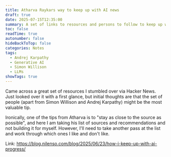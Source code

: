 ```yaml
---
title: Atharva Raykars way to keep up with AI news
draft: true
date: 2025-07-15T12:35:00
summary: A set of links to resources and persons to follow to keep up with all that is happening in the AI space.
toc: false
readTime: true
autonumber: false
hideBackToTop: false
categories: Notes
tags:
  - Andrej Karpathy
  - Generative AI
  - Simon Willison
  - LLMs
showTags: true
---
```

Came across a great set of resources I stumbled over via Hacker News. Just looked over it with a first glance, but initial thoughts are that the set of people (apart from Simon Willison and Andrej Karpathy) might be the most valuable tip.

Ironically, one of the tips from Atharva is to "stay as close to the source as possible", and here I am taking his list of sources and recommendations and not building it for myself. However, I'll need to take another pass at the list and work through which ones I like and don't like.

Link: https://blog.nilenso.com/blog/2025/06/23/how-i-keep-up-with-ai-progress/
